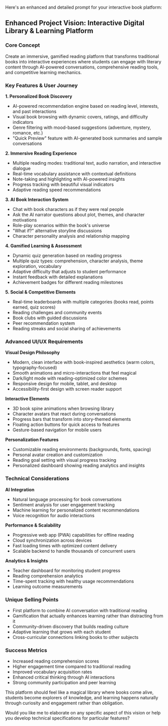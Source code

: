 Here's an enhanced and detailed prompt for your interactive book platform:

## Enhanced Project Vision: Interactive Digital Library & Learning Platform

### Core Concept
Create an immersive, gamified reading platform that transforms traditional books into interactive experiences where students can engage with literary content through AI-powered conversations, comprehensive reading tools, and competitive learning mechanics.

### Key Features & User Journey

**1. Personalized Book Discovery**
- AI-powered recommendation engine based on reading level, interests, and past interactions
- Visual book browsing with dynamic covers, ratings, and difficulty indicators
- Genre filtering with mood-based suggestions (adventure, mystery, romance, etc.)
- "Quick Preview" feature with AI-generated book summaries and sample conversations

**2. Immersive Reading Experience**
- Multiple reading modes: traditional text, audio narration, and interactive dialogue
- Real-time vocabulary assistance with contextual definitions
- Note-taking and highlighting with AI-powered insights
- Progress tracking with beautiful visual indicators
- Adaptive reading speed recommendations

**3. AI Book Interaction System**
- Chat with book characters as if they were real people
- Ask the AI narrator questions about plot, themes, and character motivations
- Role-play scenarios within the book's universe
- "What if?" alternative storyline discussions
- Character personality analysis and relationship mapping

**4. Gamified Learning & Assessment**
- Dynamic quiz generation based on reading progress
- Multiple quiz types: comprehension, character analysis, theme exploration, vocabulary
- Adaptive difficulty that adjusts to student performance
- Instant feedback with detailed explanations
- Achievement badges for different reading milestones

**5. Social & Competitive Elements**
- Real-time leaderboards with multiple categories (books read, points earned, quiz scores)
- Reading challenges and community events
- Book clubs with guided discussions
- Peer recommendation system
- Reading streaks and social sharing of achievements

### Advanced UI/UX Requirements

**Visual Design Philosophy**
- Modern, clean interface with book-inspired aesthetics (warm colors, typography-focused)
- Smooth animations and micro-interactions that feel magical
- Dark/light mode with reading-optimized color schemes
- Responsive design for mobile, tablet, and desktop
- Accessibility-first design with screen reader support

**Interactive Elements**
- 3D book spine animations when browsing library
- Character avatars that react during conversations
- Progress bars that transform into story-themed elements
- Floating action buttons for quick access to features
- Gesture-based navigation for mobile users

**Personalization Features**
- Customizable reading environments (backgrounds, fonts, spacing)
- Personal avatar creation and customization
- Reading goal setting with visual progress tracking
- Personalized dashboard showing reading analytics and insights

### Technical Considerations

**AI Integration**
- Natural language processing for book conversations
- Sentiment analysis for user engagement tracking
- Machine learning for personalized content recommendations
- Voice recognition for audio interactions

**Performance & Scalability**
- Progressive web app (PWA) capabilities for offline reading
- Cloud synchronization across devices
- Fast loading times with optimized content delivery
- Scalable backend to handle thousands of concurrent users

**Analytics & Insights**
- Teacher dashboard for monitoring student progress
- Reading comprehension analytics
- Time-spent tracking with healthy usage recommendations
- Learning outcome measurements

### Unique Selling Points
- First platform to combine AI conversation with traditional reading
- Gamification that actually enhances learning rather than distracting from it
- Community-driven discovery that builds reading culture
- Adaptive learning that grows with each student
- Cross-curricular connections linking books to other subjects

### Success Metrics
- Increased reading comprehension scores
- Higher engagement time compared to traditional reading
- Improved vocabulary acquisition rates
- Enhanced critical thinking through AI interactions
- Strong community participation and peer learning

This platform should feel like a magical library where books come alive, students become explorers of knowledge, and learning happens naturally through curiosity and engagement rather than obligation.

Would you like me to elaborate on any specific aspect of this vision or help you develop technical specifications for particular features?
